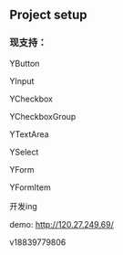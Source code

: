 ## Project setup

### 现支持：

YButton

YInput

YCheckbox

YCheckboxGroup

YTextArea

YSelect

YForm

YFormItem

开发ing

demo: http://120.27.249.69/

v18839779806
